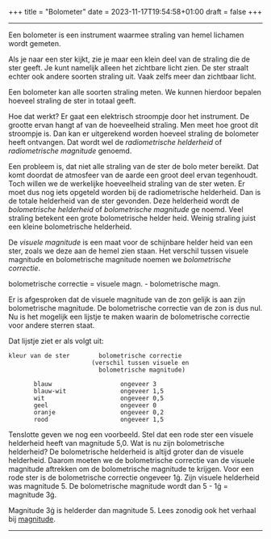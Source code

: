 +++
title = "Bolometer"
date = 2023-11-17T19:54:58+01:00
draft = false
+++

---
Een bolometer is een instrument waarmee straling van hemel lichamen
wordt gemeten.

Als je naar een ster kijkt, zie je maar een klein deel van de straling
die de ster geeft. Je kunt namelijk alleen het zichtbare licht zien. De
ster straalt echter ook andere soorten straling uit. Vaak zelfs meer dan
zichtbaar licht.

Een bolometer kan alle soorten straling meten. We kunnen hierdoor
bepalen hoeveel straling de ster in totaal geeft.

Hoe dat werkt? Er gaat een elektrisch stroompje door het instrument. De
grootte ervan hangt af van de hoeveelheid straling. Men meet hoe groot
dit stroompje is. Dan kan er uitgerekend worden hoeveel straling de
bolometer heeft ontvangen. Dat wordt wel de *radiometrische helderheid*
of *radiometrische magnitude* genoemd.

Een probleem is, dat niet alle straling van de ster de bolo meter
bereikt. Dat komt doordat de atmosfeer van de aarde een groot deel ervan
tegenhoudt. Toch willen we de werkelijke hoeveelheid straling van de
ster weten. Er moet dus nog iets opgeteld worden bij de radiometrische
helderheid. Dan is de totale helderheid van de ster gevonden. Deze
helderheid wordt de *bolometrische helderheid* of *bolometrische
magnitude* ge noemd. Veel straling betekent een grote bolometrische
helder heid. Weinig straling juist een kleine bolometrische helderheid.

De *visuele magnitude* is een maat voor de schijnbare helder heid van
een ster, zoals we deze aan de hemel zien staan. Het verschil tussen
visuele magnitude en bolometrische magnitude noemen we *bolometrische
correctie*.


bolometrische correctie = visuele magn. - bolometrische magn.

Er is afgesproken dat de visuele magnitude van de zon gelijk is aan zijn
bolometrische magnitude. De bolometrische correctie van de zon is dus
nul. Nu is het mogelijk een lijstje te maken waarin de bolometrische
correctie voor andere sterren staat.

Dat lijstje ziet er als volgt uit:

    kleur van de ster        bolometrische correctie        
                           (verschil tussen visuele en      
                             bolometrische magnitude)       
   
           blauw                   ongeveer 3                
           blauw-wit               ongeveer 1,5              
           wit                     ongeveer 0,5              
           geel                    ongeveer 0                
           oranje                  ongeveer 0,2              
           rood                    ongeveer 1,5              

Tenslotte geven we nog een voorbeeld. Stel dat een rode ster een visuele
helderheid heeft van magnitude 5,0. Wat is nu zijn bolometrische
helderheid? De bolometrische helderheid is altijd groter dan de visuele
helderheid. Daarom moeten we de bolometrische correctie van de visuele
magnitude aftrekken om de bolometrische magnitude te krijgen. Voor een
rode ster is de bolometrische correctie ongeveer 1ġ. Zijn visuele
helderheid was magnitude 5. De bolometrische magnitude wordt dan 5 - 1ġ
= magnitude 3ġ.

Magnitude 3ġ is helderder dan magnitude 5. Lees zonodig ook het verhaal
bij [magnitude](/encyclopedie/magnitude).

---
